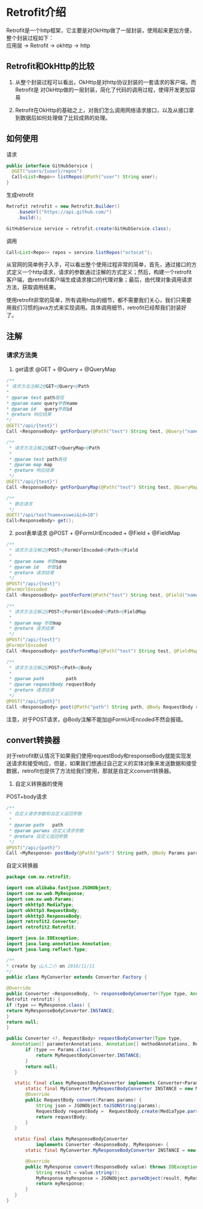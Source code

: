 # Retrofit介绍

Retrofit是一个http框架，它主要是对OkHttp做了一层封装，使用起来更加方便，整个封装过程如下：  
应用层 -> Retrofit -> okhttp -> http  

## Retrofit和OkHttp的比较  

1. 从整个封装过程可以看出，OkHttp是对http协议封装的一套请求的客户端，而Retrofit是  对OkHttp做的一层封装，简化了代码的调用过程，使得开发更加容易  

2. Retrofit在OkHttp的基础之上，对我们怎么调用网络请求接口，以及从接口拿到数据后如何处理做了比较成熟的处理。

## 如何使用

请求

```java
public interface GitHubService {
  @GET("users/{user}/repos")
  Call<List<Repo>> listRepos(@Path("user") String user);
}
```

生成retrofit

```java
Retrofit retrofit = new Retrofit.Builder()
    .baseUrl("https://api.github.com/")
    .build();

GitHubService service = retrofit.create(GitHubService.class);
```

调用

```java
Call<List<Repo>> repos = service.listRepos("octocat");
```

从官网的简单例子入手，可以看出整个使用过程非常的简单，首先，通过接口的方式定义一个http请求，请求的参数通过注解的方式定义；然后，构建一个retrofit客户端，由retrofit客户端生成请求接口的代理对象；最后，由代理对象调用请求方法，获取调用结果。  

使用retrofit非常的简单，所有调用http的细节，都不需要我们关心，我们只需要用我们习惯的java方式来实现调用。具体调用细节，retrofit已经帮我们封装好了。

## 注解

### 请求方法类

 1. get请求 @GET + @Query + @QueryMap

 ```java
/**
 * 请求方法注解之@GET+@Query+@Path
 *
 * @param test path路径
 * @param name query参数name
 * @param id   query参数id
 * @return 响应结果
 */
@GET("/api/{test}")
Call <ResponseBody> getForQuary(@Path("test") String test, @Query("name") String name, @Query("id") int id);
```

```java
/**
 * 请求方法注解之@GET+@QueryMap+@Path
 *
 * @param test path路径
 * @param map map
 * @return 响应结果
 */
@GET("/api/{test}")
Call <ResponseBody> getForQuaryMap(@Path("test") String test, @QueryMap Map<String, String> map);
```

```java
/**
 * 静态请求
 */
@GET("/api/test?name=xuwei&id=10")
Call<ResponseBody> get();
```

2. post表单请求 @POST + @FormUrlEncoded + @Field + @FieldMap

```java
/**
 * 请求方法注解之@POST+@FormUrlEncoded+@Path+@Field
 *
 * @param name 参数name
 * @param id   参数id
 * @return 请求结果
 */
@POST("/api/{test}")
@FormUrlEncoded
Call <ResponseBody> postForForm(@Path("test") String test, @Field("name") String name, @Field("id") int id);
```

```java
/**
 * 请求方法注解之@POST+@FormUrlEncoded+@Path+@FieldMap
 *
 * @param map 参数map
 * @return 请求结果
 */
@POST("/api/{test}")
@FormUrlEncoded
Call <ResponseBody> postForFormMap(@Path("test") String test, @FieldMap Map <String, String> map);
```

```java
/**
 * 请求方法注解之@POST+@Path+@Body
 *
 * @param path        path
 * @param requestBody requestBody
 * @return 请求结果
 */
@POST("/api/{path}")
Call <ResponseBody> post(@Path("path") String path, @Body RequestBody requestBody);
```

注意，对于POST请求，@Body注解不能加@FormUrlEncoded不然会报错。

## convert转换器

对于retrofit默认情况下如果我们使用requestBody和responseBody就能实现发送请求和接受响应，但是，如果我们想通过自己定义的实体对象来发送数据和接受数据，retrofit也提供了方法给我们使用，那就是自定义convert转换器。  

1. 自定义转换器的使用  

POST+body请求

```java
/**
 * 自定义请求参数和自定义返回参数
 *
 * @param path   path
 * @param params 自定义请求参数
 * @return 自定义返回参数
 */
@POST("/api/{path}")
Call <MyResponse> postBody(@Path("path") String path, @Body Params params);
```

自定义转换器

 ```java
package com.xw.retrofit;

import com.alibaba.fastjson.JSONObject;
import com.xw.web.MyResponse;
import com.xw.web.Params;
import okhttp3.MediaType;
import okhttp3.RequestBody;
import okhttp3.ResponseBody;
import retrofit2.Converter;
import retrofit2.Retrofit;

import java.io.IOException;
import java.lang.annotation.Annotation;
import java.lang.reflect.Type;

/**
 * create by 山人二小 on 2018/11/11
 */
public class MyConverter extends Converter.Factory {

@Override
public Converter <ResponseBody, ?> responseBodyConverter(Type type, Annotation[] annotations,
Retrofit retrofit) {
if (type == MyResponse.class) {
return MyResponseBodyConverter.INSTANCE;
}
return null;
}

 public Converter <?, RequestBody> requestBodyConverter(Type type,
   Annotation[] parameterAnnotations, Annotation[] methodAnnotations, Retrofit retrofit) {
		if (type == Params.class){
			return MyRequestBodyConverter.INSTANCE;
		}
		return null;
	}

	static final class MyRequestBodyConverter implements Converter<Params, RequestBody> {
		static final MyConverter.MyRequestBodyConverter INSTANCE = new MyConverter.MyRequestBodyConverter();
		@Override
		public RequestBody convert(Params params) {
			String json = JSONObject.toJSONString(params);
			RequestBody requestBody =  RequestBody.create(MediaType.parse("application/json; charset=utf-8"), json);
			return requestBody;
		}
	}

	static final class MyResponseBodyConverter
			implements Converter <ResponseBody, MyResponse> {
		static final MyConverter.MyResponseBodyConverter INSTANCE = new MyConverter.MyResponseBodyConverter();

		@Override
		public MyResponse convert(ResponseBody value) throws IOException {
			String result = value.string();
			MyResponse myResponse = JSONObject.parseObject(result, MyResponse.class);
			return myResponse;
		}
	}
}
 ```

 
